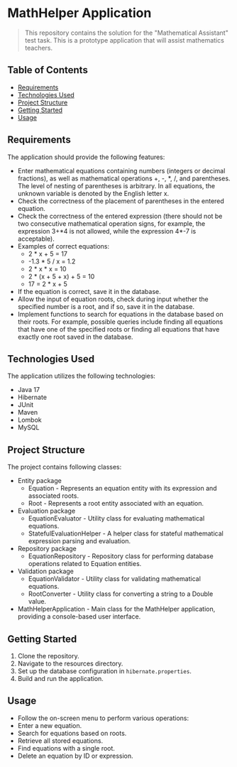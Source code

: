 # MathHelper Application

> This repository contains the solution for the "Mathematical Assistant" test task. This is a prototype application that 
> will assist mathematics teachers.

## Table of Contents

- [Requirements](#requirements)
- [Technologies Used](#technologies-used)
- [Project Structure](#project-structure)
- [Getting Started](#getting-started)
- [Usage](#usage)

## Requirements

The application should provide the following features:

- Enter mathematical equations containing numbers (integers or decimal fractions), as well as mathematical operations 
+, -, *, /, and parentheses. The level of nesting of parentheses is arbitrary. In all equations, the unknown variable 
is denoted by the English letter x. 
- Check the correctness of the placement of parentheses in the entered equation.
- Check the correctness of the entered expression (there should not be two consecutive mathematical operation signs, 
for example, the expression 3+\*4 is not allowed, while the expression 4\*-7 is acceptable).
- Examples of correct equations:
    - 2 * x + 5 = 17
    - -1.3 * 5 / x = 1.2
    - 2 * x * x = 10
    - 2 * (x + 5 + x) + 5 = 10
    - 17 = 2 * x + 5
- If the equation is correct, save it in the database.
- Allow the input of equation roots, check during input whether the specified number is a root, and if so, save it in 
the database.
- Implement functions to search for equations in the database based on their roots. For example, possible queries 
include finding all equations that have one of the specified roots or finding all equations that have exactly one root saved in the database.

## Technologies Used

The application utilizes the following technologies:

- Java 17
- Hibernate
- JUnit
- Maven
- Lombok
- MySQL

## Project Structure

The project contains following classes:

- Entity package
    - Equation - Represents an equation entity with its expression and associated roots.
    - Root - Represents a root entity associated with an equation.
- Evaluation package
    - EquationEvaluator - Utility class for evaluating mathematical equations.
    - StatefulEvaluationHelper - A helper class for stateful mathematical expression parsing and evaluation.
- Repository package
    - EquationRepository - Repository class for performing database operations related to Equation entities.
- Validation package
    - EquationValidator - Utility class for validating mathematical equations.
    - RootConverter - Utility class for converting a string to a Double value.
- MathHelperApplication - Main class for the MathHelper application, providing a console-based user interface.

## Getting Started

1. Clone the repository.
2. Navigate to the resources directory.
3. Set up the database configuration in `hibernate.properties`.
4. Build and run the application.

## Usage

- Follow the on-screen menu to perform various operations:
- Enter a new equation.
- Search for equations based on roots.
- Retrieve all stored equations.
- Find equations with a single root.
- Delete an equation by ID or expression.